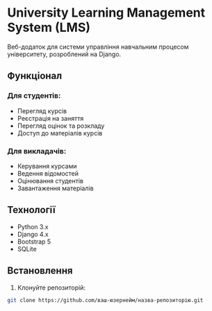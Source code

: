 # University Learning Management System (LMS)

Веб-додаток для системи управління навчальним процесом університету, розроблений на Django.

## Функціонал

### Для студентів:
- Перегляд курсів
- Реєстрація на заняття
- Перегляд оцінок та розкладу
- Доступ до матеріалів курсів

### Для викладачів:
- Керування курсами
- Ведення відомостей
- Оцінювання студентів
- Завантаження матеріалів

## Технології
- Python 3.x
- Django 4.x
- Bootstrap 5
- SQLite

## Встановлення

1. Клонуйте репозиторій:
```bash
git clone https://github.com/ваш-юзернейм/назва-репозиторію.git